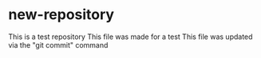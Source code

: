 # new-repository
This is a test repository
This file was made for a test
This file was updated via the "git commit" command
